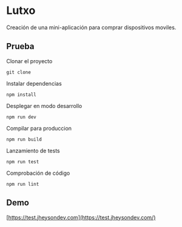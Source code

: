 # Lutxo
Creación de una mini-aplicación para comprar dispositivos moviles.

## Prueba
Clonar el proyecto

    git clone 
Instalar dependencias

    npm install
Desplegar en modo desarrollo

    npm run dev
Compilar para produccion

    npm run build
Lanzamiento de tests

    npm run test
Comprobación de código

    npm run lint

## Demo

[https://test.jheysondev.com](https://test.jheysondev.com/)